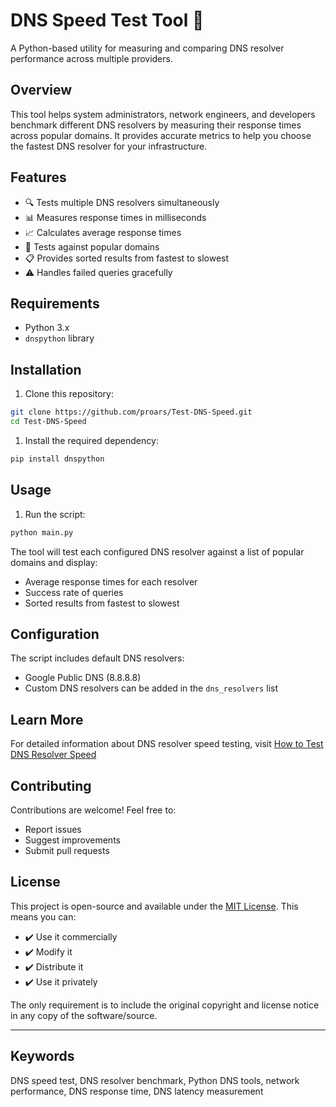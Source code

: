 # DNS Speed Test Tool 🚀

A Python-based utility for measuring and comparing DNS resolver performance across multiple providers.

## Overview

This tool helps system administrators, network engineers, and developers benchmark different DNS resolvers by measuring their response times across popular domains. It provides accurate metrics to help you choose the fastest DNS resolver for your infrastructure.

## Features

- 🔍 Tests multiple DNS resolvers simultaneously
- 📊 Measures response times in milliseconds
- 📈 Calculates average response times
- 🎯 Tests against popular domains
- 📋 Provides sorted results from fastest to slowest
- ⚠️ Handles failed queries gracefully

## Requirements

- Python 3.x
- `dnspython` library

## Installation

1. Clone this repository:

```bash
git clone https://github.com/proars/Test-DNS-Speed.git
cd Test-DNS-Speed
```

1. Install the required dependency:

```bash
pip install dnspython
```

## Usage

1. Run the script:

```bash
python main.py
```

The tool will test each configured DNS resolver against a list of popular domains and display:

- Average response times for each resolver
- Success rate of queries
- Sorted results from fastest to slowest

## Configuration

The script includes default DNS resolvers:

- Google Public DNS (8.8.8.8)
- Custom DNS resolvers can be added in the `dns_resolvers` list

## Learn More

For detailed information about DNS resolver speed testing, visit [How to Test DNS Resolver Speed](https://arstech.net/how-to-test-dns-resolver-speed/)

## Contributing

Contributions are welcome! Feel free to:

- Report issues
- Suggest improvements
- Submit pull requests

## License

This project is open-source and available under the [MIT License](LICENSE). This means you can:

- ✔️ Use it commercially
- ✔️ Modify it
- ✔️ Distribute it
- ✔️ Use it privately

The only requirement is to include the original copyright and license notice in any copy of the software/source.

---

## Keywords

DNS speed test, DNS resolver benchmark, Python DNS tools, network performance, DNS response time, DNS latency measurement
